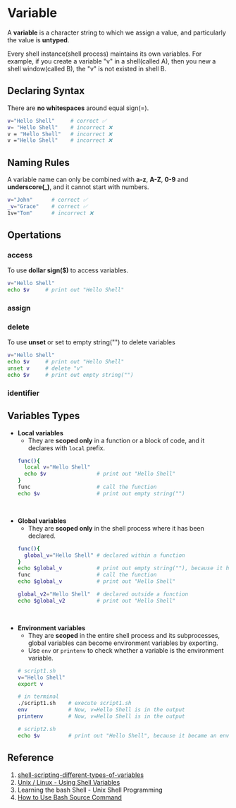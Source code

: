 # Variable
A **variable** is a character string to which we assign a value, and particularly the value is **untyped**. 

Every shell instance(shell process) maintains its own variables. For example, if you create a variable "v" in a shell(called A), then you new a shell window(called B), the "v" is not existed in shell B.

## Declaring Syntax
There are **no whitespaces** around equal sign(=).<br/>
```bash showLineNumbers
v="Hello Shell"     # correct ✅
v= "Hello Shell"    # incorrect ❌
v = "Hello Shell"   # incorrect ❌
v ="Hello Shell"    # incorrect ❌
```

## Naming Rules
A variable name can only be combined with **a-z**, **A-Z**, **0-9** and **underscore(_)**, and it cannot start with numbers.<br/>
```bash showLineNumbers
v="John"      # correct ✅
_v="Grace"    # correct ✅
1v="Tom"      # incorrect ❌
```

## Opertations
### access
To use **dollar sign($)** to access variables.
```bash showLineNumbers
v="Hello Shell"
echo $v     # print out "Hello Shell"
```
### assign
### delete
To use **unset** or set to empty string("") to delete variables
```bash showLineNumbers
v="Hello Shell"
echo $v     # print out "Hello Shell"
unset v     # delete "v"
echo $v     # print out empty string("")
```

### identifier


## Variables Types
- **Local variables**
    - They are **scoped only** in a function or a block of code, and it declares with `local` prefix.
    ```bash showLineNumbers
    func(){
      local v="Hello Shell"
      echo $v                # print out "Hello Shell"
    }
    func                     # call the function             
    echo $v                  # print out empty string("")
    ```
    
<br/>

- **Global variables**
    - They are **scoped only** in the shell process where it has been declared.
    ```bash showLineNumbers
    func(){
      global_v="Hello Shell" # declared within a function
    }
    echo $global_v           # print out empty string(""), because it has't declare yet
    func                     # call the function             
    echo $global_v           # print out "Hello Shell"

    global_v2="Hello Shell"  # declared outside a function
    echo $global_v2          # print out "Hello Shell"
    ```
    
<br/>

- **Environment variables**
    - They are **scoped** in the entire shell process and its subprocesses, global variables can become environment variables by exporting.
    - Use ` env ` or ` printenv ` to check whether a variable is the environment variable. 
    ```bash showLineNumbers
    # script1.sh
    v="Hello Shell"
    export v
    
    # in terminal
    ./script1.sh    # execute script1.sh
    env             # Now, v=Hello Shell is in the output
    printenv        # Now, v=Hello Shell is in the output

    # script2.sh
    echo $v         # print out "Hello Shell", because it became an environment variable
    ```

## Reference
1. [shell-scripting-different-types-of-variables](https://www.geeksforgeeks.org/shell-scripting-different-types-of-variables/)
2. [Unix / Linux - Using Shell Variables](https://www.tutorialspoint.com/unix/unix-using-variables.htm)
3. Learning the bash Shell - Unix Shell Programming
4. [How to Use Bash Source Command](https://linuxhint.com/bash_source_example/)
